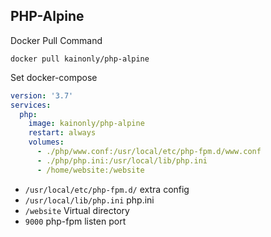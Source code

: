 ## PHP-Alpine

Docker Pull Command

```shell
docker pull kainonly/php-alpine
```

Set docker-compose

```yaml
version: '3.7'
services:
  php:
    image: kainonly/php-alpine
    restart: always
    volumes:
      - ./php/www.conf:/usr/local/etc/php-fpm.d/www.conf
      - ./php/php.ini:/usr/local/lib/php.ini
      - /home/website:/website
```

- `/usr/local/etc/php-fpm.d/` extra config
- `/usr/local/lib/php.ini` php.ini
- `/website` Virtual directory
- `9000` php-fpm listen port
